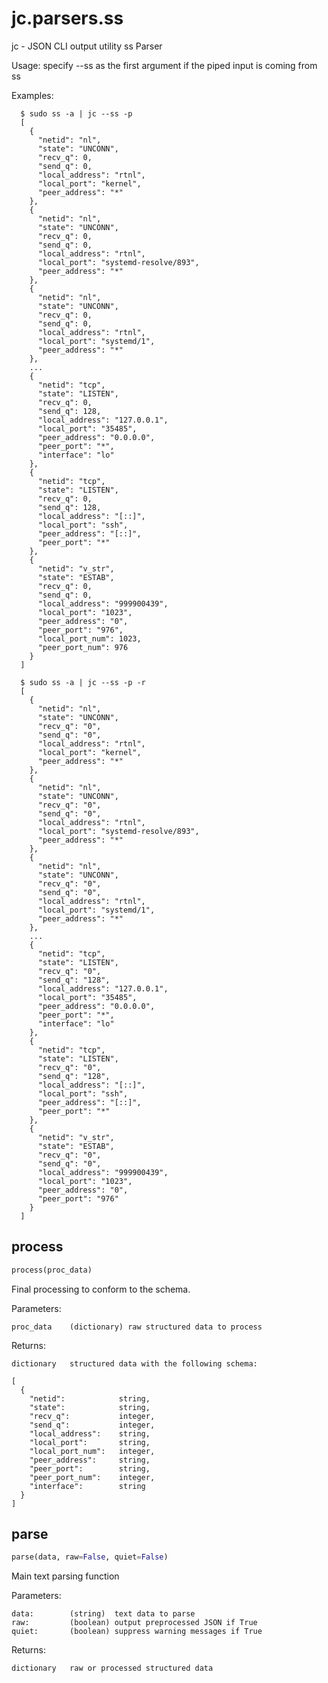 # jc.parsers.ss
jc - JSON CLI output utility ss Parser

Usage:
    specify --ss as the first argument if the piped input is coming from ss

Examples:

      $ sudo ss -a | jc --ss -p
      [
        {
          "netid": "nl",
          "state": "UNCONN",
          "recv_q": 0,
          "send_q": 0,
          "local_address": "rtnl",
          "local_port": "kernel",
          "peer_address": "*"
        },
        {
          "netid": "nl",
          "state": "UNCONN",
          "recv_q": 0,
          "send_q": 0,
          "local_address": "rtnl",
          "local_port": "systemd-resolve/893",
          "peer_address": "*"
        },
        {
          "netid": "nl",
          "state": "UNCONN",
          "recv_q": 0,
          "send_q": 0,
          "local_address": "rtnl",
          "local_port": "systemd/1",
          "peer_address": "*"
        },
        ...
        {
          "netid": "tcp",
          "state": "LISTEN",
          "recv_q": 0,
          "send_q": 128,
          "local_address": "127.0.0.1",
          "local_port": "35485",
          "peer_address": "0.0.0.0",
          "peer_port": "*",
          "interface": "lo"
        },
        {
          "netid": "tcp",
          "state": "LISTEN",
          "recv_q": 0,
          "send_q": 128,
          "local_address": "[::]",
          "local_port": "ssh",
          "peer_address": "[::]",
          "peer_port": "*"
        },
        {
          "netid": "v_str",
          "state": "ESTAB",
          "recv_q": 0,
          "send_q": 0,
          "local_address": "999900439",
          "local_port": "1023",
          "peer_address": "0",
          "peer_port": "976",
          "local_port_num": 1023,
          "peer_port_num": 976
        }
      ]

      $ sudo ss -a | jc --ss -p -r
      [
        {
          "netid": "nl",
          "state": "UNCONN",
          "recv_q": "0",
          "send_q": "0",
          "local_address": "rtnl",
          "local_port": "kernel",
          "peer_address": "*"
        },
        {
          "netid": "nl",
          "state": "UNCONN",
          "recv_q": "0",
          "send_q": "0",
          "local_address": "rtnl",
          "local_port": "systemd-resolve/893",
          "peer_address": "*"
        },
        {
          "netid": "nl",
          "state": "UNCONN",
          "recv_q": "0",
          "send_q": "0",
          "local_address": "rtnl",
          "local_port": "systemd/1",
          "peer_address": "*"
        },
        ...
        {
          "netid": "tcp",
          "state": "LISTEN",
          "recv_q": "0",
          "send_q": "128",
          "local_address": "127.0.0.1",
          "local_port": "35485",
          "peer_address": "0.0.0.0",
          "peer_port": "*",
          "interface": "lo"
        },
        {
          "netid": "tcp",
          "state": "LISTEN",
          "recv_q": "0",
          "send_q": "128",
          "local_address": "[::]",
          "local_port": "ssh",
          "peer_address": "[::]",
          "peer_port": "*"
        },
        {
          "netid": "v_str",
          "state": "ESTAB",
          "recv_q": "0",
          "send_q": "0",
          "local_address": "999900439",
          "local_port": "1023",
          "peer_address": "0",
          "peer_port": "976"
        }
      ]

## process
```python
process(proc_data)
```

Final processing to conform to the schema.

Parameters:

    proc_data    (dictionary) raw structured data to process

Returns:

    dictionary   structured data with the following schema:

    [
      {
        "netid":            string,
        "state":            string,
        "recv_q":           integer,
        "send_q":           integer,
        "local_address":    string,
        "local_port":       string,
        "local_port_num":   integer,
        "peer_address":     string,
        "peer_port":        string,
        "peer_port_num":    integer,
        "interface":        string
      }
    ]

## parse
```python
parse(data, raw=False, quiet=False)
```

Main text parsing function

Parameters:

    data:        (string)  text data to parse
    raw:         (boolean) output preprocessed JSON if True
    quiet:       (boolean) suppress warning messages if True

Returns:

    dictionary   raw or processed structured data

